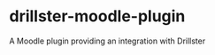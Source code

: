 drillster-moodle-plugin
=======================

A Moodle plugin providing an integration with Drillster
